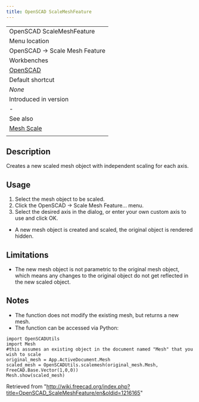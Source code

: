 ```yaml
---
title: OpenSCAD ScaleMeshFeature
---
```

|  |
| --- |
| OpenSCAD ScaleMeshFeature |
| Menu location |
| OpenSCAD → Scale Mesh Feature |
| Workbenches |
| [OpenSCAD](/OpenSCAD_Workbench "OpenSCAD Workbench") |
| Default shortcut |
| *None* |
| Introduced in version |
| - |
| See also |
| [Mesh Scale](/Mesh_Scale "Mesh Scale") |
|  |

## Description

Creates a new scaled mesh object with independent scaling for each axis.

## Usage

1. Select the mesh object to be scaled.
2. Click the OpenSCAD → Scale Mesh Feature... menu.
3. Select the desired axis in the dialog, or enter your own custom axis to use and click OK.

* A new mesh object is created and scaled, the original object is rendered hidden.

## Limitations

* The new mesh object is not parametric to the original mesh object, which means any changes to the original object do not get reflected in the new scaled object.

## Notes

* The function does not modify the existing mesh, but returns a new mesh.
* The function can be accessed via Python:

```
import OpenSCADUtils
import Mesh
#this assumes an existing object in the document named "Mesh" that you wish to scale
original_mesh = App.ActiveDocument.Mesh
scaled_mesh = OpenSCADUtils.scalemesh(original_mesh.Mesh, FreeCAD.Base.Vector(1,0,0))
Mesh.show(scaled_mesh)

```

Retrieved from "<http://wiki.freecad.org/index.php?title=OpenSCAD_ScaleMeshFeature/en&oldid=1216165>"